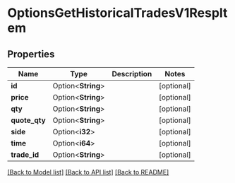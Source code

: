 # OptionsGetHistoricalTradesV1RespItem

## Properties

Name | Type | Description | Notes
------------ | ------------- | ------------- | -------------
**id** | Option<**String**> |  | [optional]
**price** | Option<**String**> |  | [optional]
**qty** | Option<**String**> |  | [optional]
**quote_qty** | Option<**String**> |  | [optional]
**side** | Option<**i32**> |  | [optional]
**time** | Option<**i64**> |  | [optional]
**trade_id** | Option<**String**> |  | [optional]

[[Back to Model list]](../README.md#documentation-for-models) [[Back to API list]](../README.md#documentation-for-api-endpoints) [[Back to README]](../README.md)


